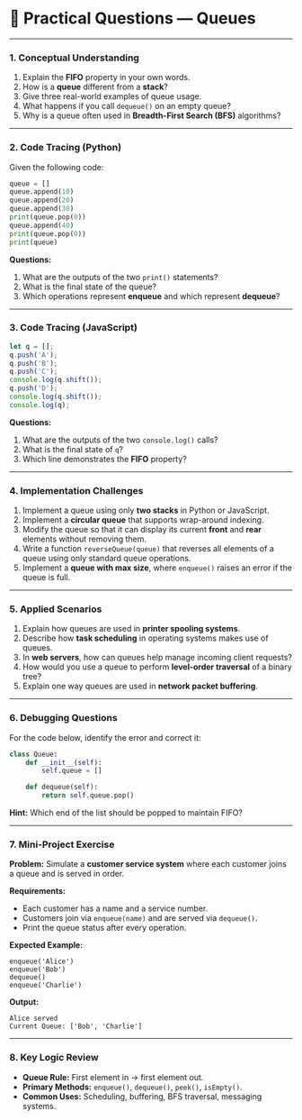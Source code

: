 # 🔷 Practical Questions — Queues

---

### **1. Conceptual Understanding**

1. Explain the **FIFO** property in your own words.
2. How is a **queue** different from a **stack**?
3. Give three real-world examples of queue usage.
4. What happens if you call `dequeue()` on an empty queue?
5. Why is a queue often used in **Breadth-First Search (BFS)** algorithms?

---

### **2. Code Tracing (Python)**

Given the following code:

```python
queue = []
queue.append(10)
queue.append(20)
queue.append(30)
print(queue.pop(0))
queue.append(40)
print(queue.pop(0))
print(queue)
```

**Questions:**

1. What are the outputs of the two `print()` statements?
2. What is the final state of the queue?
3. Which operations represent **enqueue** and which represent **dequeue**?

---

### **3. Code Tracing (JavaScript)**

```javascript
let q = [];
q.push('A');
q.push('B');
q.push('C');
console.log(q.shift());
q.push('D');
console.log(q.shift());
console.log(q);
```

**Questions:**

1. What are the outputs of the two `console.log()` calls?
2. What is the final state of `q`?
3. Which line demonstrates the **FIFO** property?

---

### **4. Implementation Challenges**

1. Implement a queue using only **two stacks** in Python or JavaScript.
2. Implement a **circular queue** that supports wrap-around indexing.
3. Modify the queue so that it can display its current **front** and **rear** elements without removing them.
4. Write a function `reverseQueue(queue)` that reverses all elements of a queue using only standard queue operations.
5. Implement a **queue with max size**, where `enqueue()` raises an error if the queue is full.

---

### **5. Applied Scenarios**

1. Explain how queues are used in **printer spooling systems**.
2. Describe how **task scheduling** in operating systems makes use of queues.
3. In **web servers**, how can queues help manage incoming client requests?
4. How would you use a queue to perform **level-order traversal** of a binary tree?
5. Explain one way queues are used in **network packet buffering**.

---

### **6. Debugging Questions**

For the code below, identify the error and correct it:

```python
class Queue:
    def __init__(self):
        self.queue = []

    def dequeue(self):
        return self.queue.pop()
```

**Hint:** Which end of the list should be popped to maintain FIFO?

---

### **7. Mini-Project Exercise**

**Problem:**
Simulate a **customer service system** where each customer joins a queue and is served in order.

**Requirements:**

* Each customer has a name and a service number.
* Customers join via `enqueue(name)` and are served via `dequeue()`.
* Print the queue status after every operation.

**Expected Example:**

```
enqueue('Alice')
enqueue('Bob')
dequeue()
enqueue('Charlie')
```

**Output:**

```
Alice served
Current Queue: ['Bob', 'Charlie']
```

---

### **8. Key Logic Review**

* **Queue Rule:** First element in → first element out.
* **Primary Methods:** `enqueue()`, `dequeue()`, `peek()`, `isEmpty()`.
* **Common Uses:** Scheduling, buffering, BFS traversal, messaging systems.
